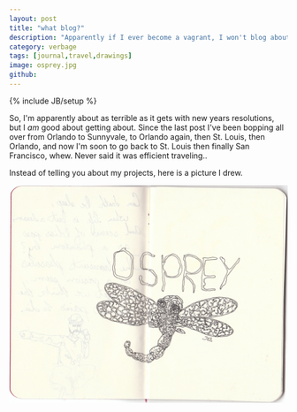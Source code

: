 ```yaml
---
layout: post
title: "what blog?"
description: "Apparently if I ever become a vagrant, I won't blog about it."
category: verbage
tags: [journal,travel,drawings]
image: osprey.jpg
github: 
---
```

{% include JB/setup %}

So, I'm apparently about as terrible as it gets with new years resolutions, but I *am* good about getting about. Since the last post I've been bopping all over from Orlando to Sunnyvale, to Orlando again, then St. Louis, then Orlando, and now I'm soon to go back to St. Louis then finally San Francisco, whew. Never said it was efficient traveling.. 

Instead of telling you about my projects, here is a picture I drew.

<img src="/images/osprey.jpg" />

